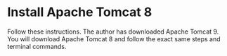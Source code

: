 # Install Apache Tomcat 8

Follow these instructions. The author has downloaded Apache Tomcat 9. You will download Apache Tomcat 8 and follow the exact same steps and terminal commands.